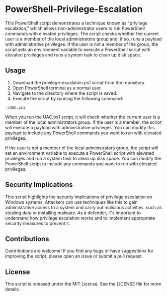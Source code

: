 # PowerShell-Privilege-Escalation

This PowerShell script demonstrates a technique known as "privilege escalation," which allows non-administrator users to run PowerShell commands with elevated privileges. The script checks whether the current user is a member of the local administrators group and, if so, runs a payload with administrative privileges. If the user is not a member of the group, the script sets an environment variable to execute a PowerShell script with elevated privileges and runs a system task to clean up disk space.

## Usage

1. Download the privilege-escalation.ps1 script from the repository.
2. Open PowerShell terminal as a normal user.
3. Navigate to the directory where the script is saved.
4. Execute the script by running the following command:

`.\UAC.ps1`

When you run the UAC.ps1 script, it will check whether the current user is a member of the local administrators group. If the user is a member, the script will execute a payload with administrative privileges. You can modify this payload to include any PowerShell commands you want to run with elevated privileges.

If the user is not a member of the local administrators group, the script will set an environment variable to execute a PowerShell script with elevated privileges and run a system task to clean up disk space. You can modify the PowerShell script to include any commands you want to run with elevated privileges.

## Security Implications

This script highlights the security implications of privilege escalation on Windows systems. Attackers can use techniques like this to gain administrative access to a system and carry out malicious activities, such as stealing data or installing malware. As a defender, it's important to understand how privilege escalation works and to implement appropriate security measures to prevent it.

## Contributions

Contributions are welcome! If you find any bugs or have suggestions for improving the script, please open an issue or submit a pull request.

## License

This script is released under the MIT License. See the LICENSE file for more details.
